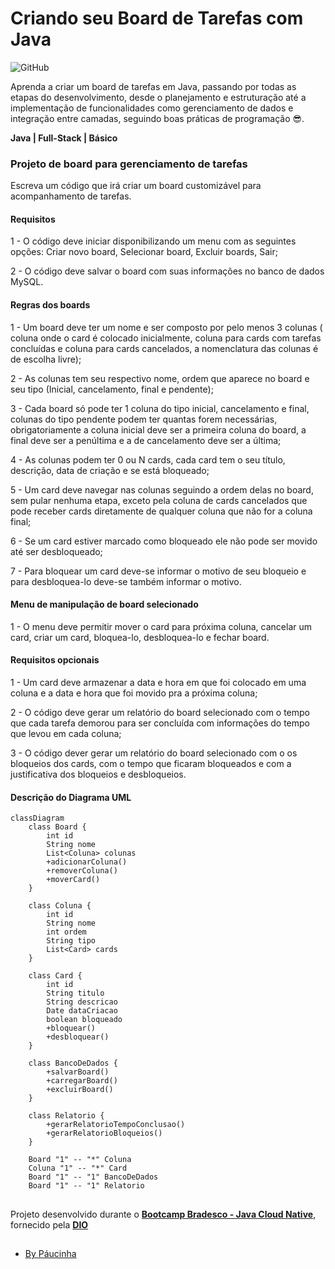 # Criando seu Board de Tarefas com Java

![GitHub](https://img.shields.io/github/license/Paucinha/api-ecommerce-dio?style=flat-square)

Aprenda a criar um board de tarefas em Java, passando por todas as etapas do desenvolvimento, desde o planejamento e estruturação até a implementação de funcionalidades como gerenciamento de dados e integração entre camadas, seguindo boas práticas de programação 😎.

**Java | Full-Stack | Básico**

### Projeto de board para gerenciamento de tarefas

Escreva um código que irá criar um board customizável para acompanhamento de tarefas.

#### Requisitos

1 - O código deve iniciar disponibilizando um menu com as seguintes opções: Criar novo board, Selecionar board, Excluir boards, Sair;

2 - O código deve salvar o board com suas informações no banco de dados MySQL.

#### Regras dos boards

1 - Um board deve ter um nome e ser composto por pelo menos 3 colunas ( coluna onde o card é colocado inicialmente, coluna para cards com tarefas concluídas e coluna para cards cancelados, a nomenclatura das colunas é de escolha livre);

2 - As colunas tem seu respectivo nome, ordem que aparece no board e seu tipo (Inicial, cancelamento, final e pendente);

3 - Cada board só pode ter 1 coluna do tipo inicial, cancelamento e final, colunas do tipo pendente podem ter quantas forem necessárias, obrigatoriamente a coluna inicial deve ser a primeira coluna do board, a final deve ser a penúltima e a de cancelamento deve ser a última;

4 - As colunas podem ter 0 ou N cards, cada card tem o seu título, descrição, data de criação e se está bloqueado;

5 - Um card deve navegar nas colunas seguindo a ordem delas no board, sem pular nenhuma etapa, exceto pela coluna de cards cancelados que pode receber cards diretamente de qualquer coluna que não for a coluna final;

6 - Se um card estiver marcado como bloqueado ele não pode ser movido até ser desbloqueado;

7 - Para bloquear um card deve-se informar o motivo de seu bloqueio e para desbloquea-lo deve-se também informar o motivo.

#### Menu de manipulação de board selecionado

1 - O menu deve permitir mover o card para próxima coluna, cancelar um card, criar um card, bloquea-lo, desbloquea-lo e fechar board.


#### Requisitos opcionais

1 - Um card deve armazenar a data e hora em que foi colocado em uma coluna e a data e hora que foi movido pra a próxima coluna;

2 - O código deve gerar um relatório do board selecionado com o tempo que cada tarefa demorou para ser concluída com informações do tempo que levou em cada coluna;

3 - O código dever gerar um relatório do board selecionado com o os bloqueios dos cards, com o tempo que ficaram bloqueados e com a justificativa dos bloqueios e desbloqueios.

#### Descrição do Diagrama UML

```mermaid
classDiagram
    class Board {
        int id
        String nome
        List<Coluna> colunas
        +adicionarColuna()
        +removerColuna()
        +moverCard()
    }

    class Coluna {
        int id
        String nome
        int ordem
        String tipo
        List<Card> cards
    }

    class Card {
        int id
        String titulo
        String descricao
        Date dataCriacao
        boolean bloqueado
        +bloquear()
        +desbloquear()
    }

    class BancoDeDados {
        +salvarBoard()
        +carregarBoard()
        +excluirBoard()
    }

    class Relatorio {
        +gerarRelatorioTempoConclusao()
        +gerarRelatorioBloqueios()
    }

    Board "1" -- "*" Coluna
    Coluna "1" -- "*" Card
    Board "1" -- "1" BancoDeDados
    Board "1" -- "1" Relatorio
```

##

Projeto desenvolvido durante o [**Bootcamp Bradesco - Java Cloud Native**](https://www.dio.me/bootcamp/bradesco-java-cloud-native), fornecido pela [**DIO**](https://www.dio.me/)

##

- [By Páucinha](https://github.com/Paucinha)
